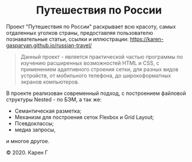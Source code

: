 <h1 align="center">Путешествия по России</h1>

Проект "Путешествия по России" раскрывает всю красоту,
самых отдаленных уголков страны, предоставляя пользователю
познавательные статьи, ссылки и иллюстрации:
https://karen-gasparyan.github.io/russian-travel/

> Данный проект - является практической частью программы
по изучению расширенных возможностей HTML и CSS,
с применением адаптивного строения сетки, для разных
видов устройств, от мобильного телефона, до широкоформатных
экранов компьютеров.

В проекте реализован современный подход, с построением файловой
структуры Nested - по БЭМ, а так же:
+ Семантическая разметка;
+ Механизм для построения сеток Flexbox и Grid Layout;
+ Псевдоклассы;
+ медиа запросы,

и многое другое.

&copy; 2020. Карен Г
